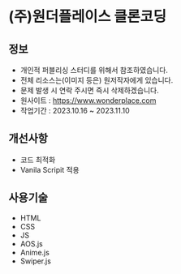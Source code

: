 # (주)원더플레이스 클론코딩

## 정보

- 개인적 퍼블리싱 스터디를 위해서 참조하였습니다.
- 전체 리소스는(이미지 등은) 원저작자에게 있습니다.
- 문제 발생 시 연락 주시면 즉시 삭제하겠습니다.
- 원사이트 : https://www.wonderplace.com
- 작업기간 : 2023.10.16 ~ 2023.11.10

## 개선사항

- 코드 최적화
- Vanila Scripit 적용

## 사용기술

- HTML
- CSS
- JS
- AOS.js
- Anime.js
- Swiper.js
